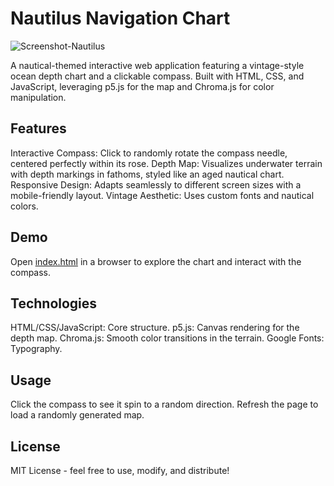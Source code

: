 # Nautilus Navigation Chart

<img alt="Screenshot-Nautilus" src="https://github.com/user-attachments/assets/d75f3e20-3625-4c7b-bf76-4262076bc3e3" />


A nautical-themed interactive web application featuring a vintage-style ocean depth chart and a clickable compass. Built with HTML, CSS, and JavaScript, leveraging p5.js for the map and Chroma.js for color manipulation.

## Features
Interactive Compass: Click to randomly rotate the compass needle, centered perfectly within its rose.
Depth Map: Visualizes underwater terrain with depth markings in fathoms, styled like an aged nautical chart.
Responsive Design: Adapts seamlessly to different screen sizes with a mobile-friendly layout.
Vintage Aesthetic: Uses custom fonts and nautical colors.

## Demo
Open [index.html](https://edisedis777.github.io/Nautilus-Chart/) in a browser to explore the chart and interact with the compass.

## Technologies
HTML/CSS/JavaScript: Core structure.
p5.js: Canvas rendering for the depth map.
Chroma.js: Smooth color transitions in the terrain.
Google Fonts: Typography.

## Usage
Click the compass to see it spin to a random direction.
Refresh the page to load a randomly generated map. 

## License
MIT License - feel free to use, modify, and distribute!

